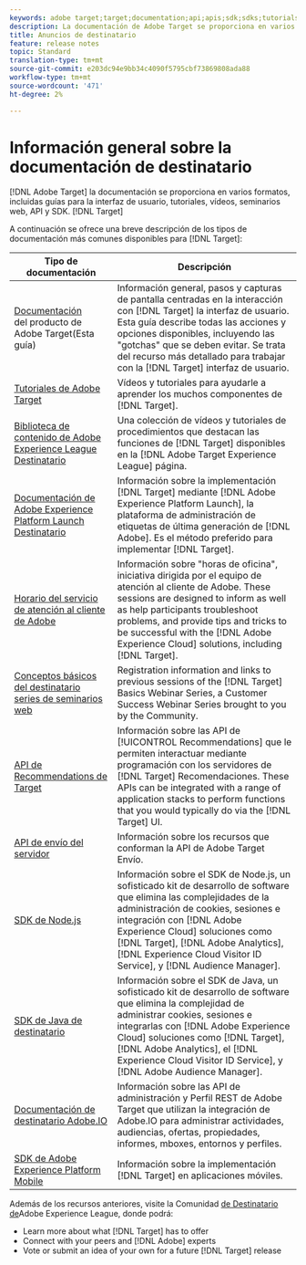 ```yaml
---
keywords: adobe target;target;documentation;api;apis;sdk;sdks;tutorials;doc;documentation
description: La documentación de Adobe Target se proporciona en varios formatos, como descripciones generales, tutoriales y guías para la interfaz de usuario, SKD y API.
title: Anuncios de destinatario
feature: release notes
topic: Standard
translation-type: tm+mt
source-git-commit: e203dc94e9bb34c4090f5795cbf73869808ada88
workflow-type: tm+mt
source-wordcount: '471'
ht-degree: 2%

---
```



# Información general sobre la documentación de destinatario

[!DNL Adobe Target] la documentación se proporciona en varios formatos, incluidas guías para la interfaz de usuario, tutoriales, vídeos, seminarios web, API y SDK. [!DNL Target]

A continuación se ofrece una breve descripción de los tipos de documentación más comunes disponibles para [!DNL Target]:

| Tipo de documentación | Descripción |
| --- | --- |
| [Documentación](/help/target-home.md)<br>del producto de Adobe Target(Esta guía) | Información general, pasos y capturas de pantalla centradas en la interacción con [!DNL Target] la interfaz de usuario. Esta guía describe todas las acciones y opciones disponibles, incluyendo las &quot;gotchas&quot; que se deben evitar. Se trata del recurso más detallado para trabajar con la [!DNL Target] interfaz de usuario. |
| [Tutoriales de Adobe Target](https://docs.adobe.com/content/help/en/target-learn/tutorials/overview.html) | Vídeos y tutoriales para ayudarle a aprender los muchos componentes de [!DNL Target]. |
| [Biblioteca de contenido de Adobe Experience League Destinatario](https://guided.adobe.com/#recommended/solutions/target) | Una colección de vídeos y tutoriales de procedimientos que destacan las funciones de [!DNL Target] disponibles en la [!DNL Adobe Target Experience League] página. |
| [Documentación de Adobe Experience Platform Launch Destinatario](/help/c-implementing-target/c-implementing-target-for-client-side-web/how-to-deployatjs/cmp-implementing-target-using-adobe-launch.md) | Información sobre la implementación [!DNL Target] mediante [!DNL Adobe Experience Platform Launch], la plataforma de administración de etiquetas de última generación de [!DNL Adobe]. Es el método preferido para implementar [!DNL Target]. |
| [Horario del servicio de atención al cliente de Adobe](/help/cmp-resources-and-contact-information.md#concept_58EA30379D3B48C4848BA2A8C464A5B7) | Información sobre &quot;horas de oficina&quot;, iniciativa dirigida por el equipo de atención al cliente de Adobe. These sessions are designed to inform as well as help participants troubleshoot problems, and provide tips and tricks to be successful with the [!DNL Adobe Experience Cloud] solutions, including [!DNL Target]. |
| [Conceptos básicos del destinatario series de seminarios web](https://landing.adobe.com/acs/2018/na/adobe-target/registration.html) | Registration information and links to previous sessions of the [!DNL Target] Basics Webinar Series, a Customer Success Webinar Series brought to you by the Community. |
| [API de Recommendations de Target](https://developers.adobetarget.com/api/recommendations/) | Información sobre las API de [!UICONTROL Recommendations] que le permiten interactuar mediante programación con los servidores de [!DNL Target] Recomendaciones. These APIs can be integrated with a range of application stacks to perform functions that you would typically do via the [!DNL Target] UI. |
| [API de envío del servidor](https://developers.adobetarget.com/api/delivery-api/) | Información sobre los recursos que conforman la API de Adobe Target Envío. |
| [SDK de Node.js](https://github.com/adobe/target-nodejs-sdk) | Información sobre el SDK de Node.js, un sofisticado kit de desarrollo de software que elimina las complejidades de la administración de cookies, sesiones e integración con [!DNL Adobe Experience Cloud] soluciones como [!DNL Target], [!DNL Adobe Analytics], [!DNL Experience Cloud Visitor ID Service], y [!DNL Audience Manager]. |
| [SDK de Java de destinatario](https://github.com/adobe/target-java-sdk) | Información sobre el SDK de Java, un sofisticado kit de desarrollo de software que elimina la complejidad de administrar cookies, sesiones e integrarlas con [!DNL Adobe Experience Cloud] soluciones como [!DNL Target], [!DNL Adobe Analytics], el [!DNL Experience Cloud Visitor ID Service], y [!DNL Adobe Audience Manager]. |
| [Documentación de destinatario Adobe.IO](http://developers.adobetarget.com/api/#introduction) | Información sobre las API de administración y Perfil REST de Adobe Target que utilizan la integración de Adobe.IO para administrar actividades, audiencias, ofertas, propiedades, informes, mboxes, entornos y perfiles. |
| [SDK de Adobe Experience Platform Mobile](https://aep-sdks.gitbook.io/docs/using-mobile-extensions/adobe-target) | Información sobre la implementación [!DNL Target] en aplicaciones móviles. |

Además de los recursos anteriores, visite la Comunidad [de Destinatario de](https://experienceleaguecommunities.adobe.com/t5/adobe-target/ct-p/adobe-target-community)Adobe Experience League, donde podrá:

* Learn more about what [!DNL Target] has to offer
* Connect with your peers and [!DNL Adobe] experts
* Vote or submit an idea of your own for a future [!DNL Target] release